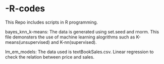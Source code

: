 # -R-codes

This Repo includes scripts in R programming.

bayes_knn_k-means: The data is generated using set.seed and rnorm. This file demonsters the use of machine learning alogrithms such as K-means(unsupervised) and K-nn(supervised).  

lm_em_models: The data used is textBookSales.csv. Linear regression to check the relation between price and sales. 


